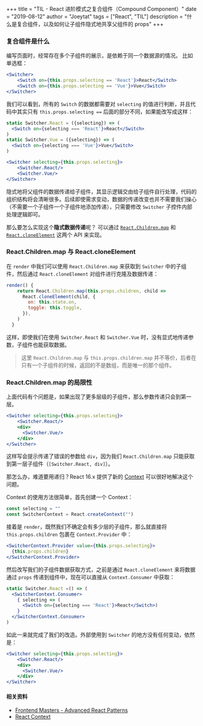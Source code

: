 +++
title = "TIL - React 进阶模式之复合组件（Compound Component）"
date = "2019-08-12"
author = "Joeytat"
tags = ["React", "TIL"]
description = "什么是复合组件，以及如何让子组件隐式地共享父组件的 props"
+++

### 复合组件是什么
编写页面时，经常存在多个子组件的展示，是依赖于同一个数据源的情况。
比如单选框：

```jsx
<Switcher>
    <Switch on={this.props.selecting == 'React'}>React</Switch>
    <Switch on={this.props.selecting == 'Vue'}>Vue</Switch>
</Switcher>
```

我们可以看到，所有的 `Switch` 的数据都需要对 `selecting` 的值进行判断，并且代码中其实只有 `this.props.selecting ==` 后面的部分不同，如果能改写成这样：

```jsx
static Switcher.React = ({selecting}) => (
  <Switch on={selecting === 'React'}>React</Switch>
)
static Switcher.Vue = ({selecting}) => (
  <Switch on={selecting === 'Vue'}>Vue</Switch>
)

<Switcher selecting={this.props.selecting}>
    <Switcher.React/>
    <Switcher.Vue/>
</Switcher>
```

隐式地将父组件的数据传递给子组件，其显示逻辑交由给子组件自行处理，代码的组织结构将会清晰很多。后续即使需求变动，数据的传递改变也并不需要我们操心（不需要一个子组件一个子组件地添加传递），只需要修改 `Switcher` 子控件内部处理逻辑即可。

那么要怎么实现这个**隐式数据传递**呢？ 可以通过 [`React.Children.map`](https://reactjs.org/docs/react-api.html#reactchildren) 和 [`React.cloneElement`](https://reactjs.org/docs/react-api.html#cloneelement) 这两个 API 来实现。

### React.Children.map 与 React.cloneElement
在 `render` 中我们可以使用  `React.Children.map` 来获取到 `Switcher` 中的子组件，然后通过 `React.cloneElement` 对组件进行克隆及数据传递：

```jsx
render() {
    return React.Children.map(this.props.children, child =>
      React.cloneElement(child, {
        on: this.state.on,
        toggle: this.toggle,
      }),
    )
  }
```

这样，即使我们在使用 `Switcher.React` 和 `Switcher.Vue` 时，没有显式地传递参数，子组件也能获取数据。

> 这里 `React.Children.map` 与 `this.props.children.map` 并不等价，后者在只有一个子组件的时候，返回的不是数组，而是唯一的那个组件。

### React.Children.map 的局限性
上面代码有个问题是，如果出现了更多层级的子组件，那么参数传递只会到第一层。

```jsx
<Switcher selecting={this.props.selecting}>
    <Switcher.React/>
    <div>
      <Switcher.Vue/>
    </div>
</Switcher>
```

这样写会提示传递了错误的参数给 `div`，因为我们 `React.Children.map` 只能获取到第一层子组件（`[Switcher.React, div]`）。

那怎么办，难道要用递归？React 16.x 提供了新的 [Context](https://reactjs.org/docs/context.html#when-to-use-context) 可以很好地解决这个问题。

Context 的使用方法很简单，首先创建一个 Context：

```jsx
const selecting = ""
const SwitcherContext = React.createContext("")
```

接着是 `render`，既然我们不确定会有多少层的子组件，那么就直接将 `this.props.children` 包裹在 `Context.Provider` 中：

```jsx
<SwitcherContext.Provider value={this.props.selecting}>
  {this.props.children}
</SwitcherContext.Provider>
```

然后改写我们的子组件数据获取方式，之前是通过 `React.cloneElement` 来将数据通过 `props` 传递到组件中，现在可以直接从 `Context.Consumer` 中获取：

```jsx
static Switcher.React =() => (
  <SwitcherContext.Consumer>
    { selecting => (
      <Switch on={selecting === 'React'}>React</Switch>) 
    }
  </SwitcherContext.Consumer>
)
```

如此一来就完成了我们的改造。外部使用到 `Switcher` 的地方没有任何变动，依然是：

```jsx
<Switcher selecting={this.props.selecting}>
    <Switcher.React/>
    <div>
      <Switcher.Vue/>
    </div>
</Switcher>
```

#### 相关资料
- [Frontend Masters - Advanced React Patterns](https://frontendmasters.com/courses/advanced-react-patterns/)
- [React Context](https://reactjs.org/docs/context.html#when-to-use-context)